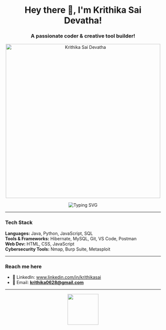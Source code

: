 <h1 align="center">Hey there 👋, I'm Krithika Sai Devatha!</h1>
<h3 align="center">A passionate coder & creative tool builder!</h3>
<p align="center">
  <img src="https://github.com/user-attachments/assets/e41ba045-283a-436a-911d-d94d6661f4b2" width="500" alt="Krithika Sai Devatha" />

</p>

<div align="center">
  <img src="https://readme-typing-svg.herokuapp.com?font=Fira+Code&pause=1000&color=F779A1&width=400&lines=Turning+creative+ideas+into+code;AI+and+Cybersecurity+lover;Developing+cool+apps+and+sites;Always+learning,+always+building!!!" alt="Typing SVG" />
</div>



---


### Tech Stack
<p align="left">
  <strong>Languages:</strong> Java, Python, JavaScript, SQL<br>
  <strong>Tools & Frameworks:</strong> Hibernate, MySQL, Git, VS Code, Postman<br>
  <strong>Web Dev:</strong> HTML, CSS, JavaScript<br>
  <strong>Cybersecurity Tools:</strong> Nmap, Burp Suite, Metasploit<br>
</p>


---

### Reach me here
- 💼 LinkedIn: www.linkedin.com/in/krithikasai
- 📧 Email: **krithika0628@gmail.com**

---

<p align="center">
  <img src="https://raw.githubusercontent.com/krishdevdb/awesome-github-profile-readme-template/main/assets/wave.gif" width="100px">
</p>



